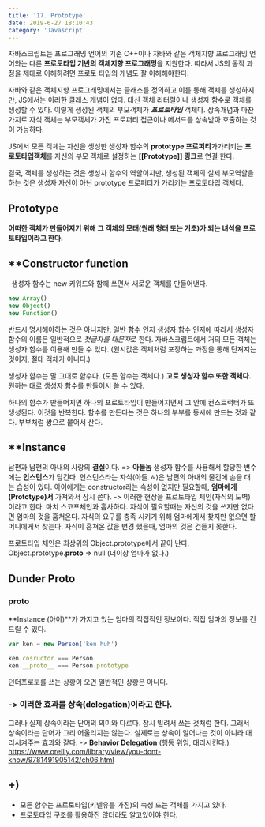 ```yaml
---
title: '17. Prototype'
date: 2019-6-27 18:10:43
category: 'Javascript'
---
```


자바스크립트는 프로그래밍 언어의 기존 C++이나 자바와 같은 객체지향 프로그래밍 언어와는 다른 **프로토타입 기반의 객체지향 프로그래밍**을 지원한다. 따라서 JS의 동작 과정을 제대로 이해하려면 프로토 타입의 개념도 잘 이해해야한다.

자바와 같은 객체지향 프로그래밍에서는 클래스를 정의하고 이를 통해 객체를 생성하지만, JS에서는 이러한 클래스 개념이 없다. 대신 객체 리터럴이나 생성자 함수로 객체를 생성할 수 있다. 이렇게 생성된 객체의 부모객체가 **_프로토타입_** 객체다. 상속개념과 마찬가지로 자식 객체는 부모객체가 가진 프로퍼티 접근이나 메서드를 상속받아 호출하는 것이 가능하다.

JS에서 모든 객체는 자신을 생성한 생성자 함수의 **prototype 프로퍼티**가가리키는 **프로토타입객체**를 자신의 부모 객체로 설정하는 **[[Prototype]] 링크**로 연결 한다.

결국, 객체를 생성하는 것은 생성자 함수의 역할이지만, 생성된 객체의 실제 부모역할을 하는 것은 생성자 자신이 아닌 prototype 프로퍼티가 가리키는 프로토타입 객체다.

## Prototype

**어떠한 객체가 만들어지기 위해 그 객체의 모태(원래 형태 또는 기초)가 되는 녀석을 프로토타입이라고 한다.**

## \*\*Constructor function

-생성자 함수는 new 키워드와 함께 쓰면서 새로운 객체를 만들어낸다.

```js
new Array()
new Object()
new Function()
```

반드시 명시해야하는 것은 아니지만, 일반 함수 인지 생성자 함수 인지에 따라서 생성자 함수의 이름은 일반적으로 *첫글자를 대문자*로 한다.
자바스크립트에서 거의 모든 객체는 생성자 함수를 이용해 만들 수 있다.
(원시값은 객체처럼 포장하는 과정을 통해 던져지는 것이지, 절대 객체가 아니다.)

생성자 함수는 말 그대로 함수다. (모든 함수는 객체다.)
**고로 생성자 함수 또한 객체다.**
원하는 대로 생성자 함수를 만들어서 쓸 수 있다.

하나의 함수가 만들어지면 하나의 프로토타입이 만들어지면서 그 안에 컨스트럭터가 또 생성된다. 이것을 반복한다. 함수를 만든다는 것은 하나의 부부를 동시에 만드는 것과 같다. 부부처럼 쌍으로 붙어서 산다.

## \*\*Instance

남편과 남편의 아내의 사랑의 **결실**이다. => **아들놈**
생성자 함수를 사용해서 할당한 변수에는 **인스턴스**가 담긴다.
인스턴스라는 자식(아들.ㅎ)은 남편의 아내의 물건에 손을 대는 습성이 있다. 아이에게는 constructor라는 속성이 없지만 필요할때, **엄마에게(Prototype)서** 가져와서 잠시 쓴다.
-> 이러한 현상을 프로토타입 체인(자식의 도벽)이라고 한다. 마치 스코프체인과 흡사하다. 자식이 필요할때는 자신의 것을 쓰지만 없다면 엄마의 것을 훔쳐온다. 자식의 요구를 충족 시키기 위해 엄마에게서 찾지만 없으면 할머니에게서 찾는다. 자식이 훔쳐온 값을 변경 했을때, 엄마의 것은 건들지 못한다.

프로토타입 체인은 최상위의 Object.prototype에서 끝이 난다.
Object.prototype.**proto** => null (더이상 엄마가 없다.)

## Dunder Proto

### **proto**

**Instance (아이)**가 가지고 있는 엄마의 직접적인 정보이다. 직접 엄마의 정보를 건드릴 수 있다.

```js
var ken = new Person('ken huh')

ken.cosructor === Person
ken.__proto__ === Person.prototype
```

던더프로토를 쓰는 상황이 오면 일반적인 상황은 아니다.

### -> 이러한 효과를 상속(delegation)이라고 한다.

그러나 실제 상속이라는 단어의 의미와 다르다. 잠시 빌려서 쓰는 것처럼 한다. 그래서 상속이라는 단어가 그리 어울리지는 않는다. 실제로는 상속이 일어나는 것이 아니라 대리시켜주는 효과와 같다.
-> **Behavior Delegation** (행동 위임, 대리시킨다.)
https://www.oreilly.com/library/view/you-dont-know/9781491905142/ch06.html

## +)

- 모든 함수는 프로토타입(키벨유를 가진)의 속성 또는 객체를 가지고 있다.
- 프로토타입 구조를 활용하진 않더라도 알고있어야 한다.
